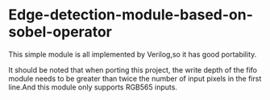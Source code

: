 # Edge-detection-module-based-on-sobel-operator
This simple module is all implemented by Verilog,so it has good portability.

It should be noted that when porting this project, the write depth of the fifo module needs to be greater than twice the number of input pixels in the first line.And this module only supports RGB565 inputs.
